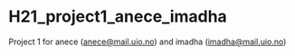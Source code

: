 # H21_project1_anece_imadha
Project 1 for anece (anece@mail.uio.no) and imadha (imadha@mail.uio.no)
